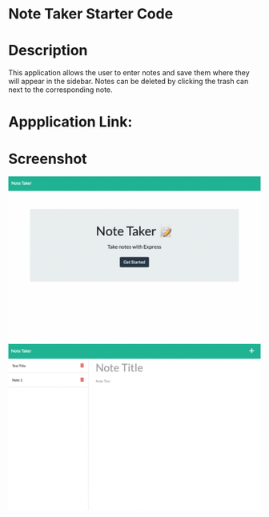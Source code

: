 # Note Taker Starter Code

# Description
This application allows the user to enter notes and save them where they will appear in the sidebar. Notes can be deleted by clicking the trash can next to the corresponding note.

# Appplication Link:

# Screenshot
<img src="./develop/public/assets/mainpage.png">
<img src="./develop/public/assets/notepage.png">